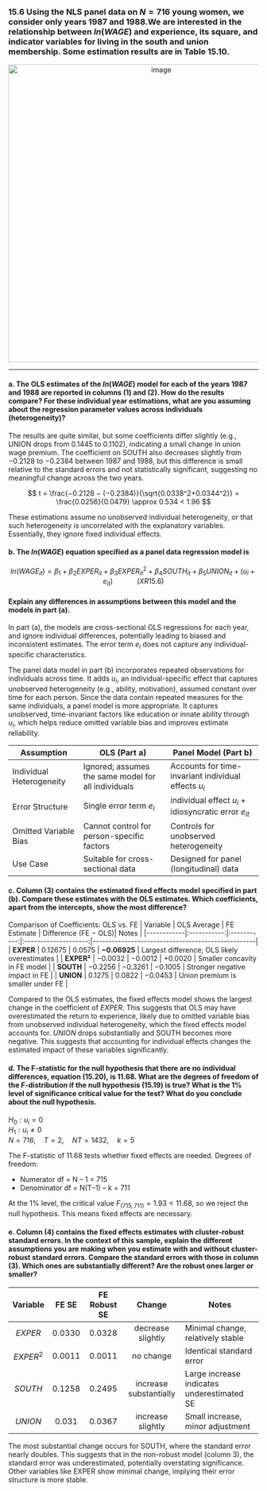 ### 15.6 Using the NLS panel data on $N=716$ young women, we consider only years 1987 and 1988.We are interested in the relationship between $ln(WAGE)$ and experience, its square, and indicator variables for living in the south and union membership. Some estimation results are in Table 15.10.
<div align="center">
  <img width="600" alt="image" src="https://github.com/user-attachments/assets/59322c56-d148-4054-89bc-1dbe9f4c1b0c" />
</div>

---
#### a. The OLS estimates of the $ln(WAGE)$ model for each of the years 1987 and 1988 are reported in columns (1) and (2). How do the results compare? For these individual year estimations, what are you assuming about the regression parameter values across individuals (heterogeneity)?

The results are quite similar, but some coefficients differ slightly (e.g., UNION drops from 0.1445 to 0.1102), indicating a small change in union wage premium. The coefficient on SOUTH also decreases slightly from −0.2128 to −0.2384 between 1987 and 1988, but this difference is small relative to the standard errors and not statistically significant, suggesting no meaningful change across the two years.

$$
t = \frac{−0.2128 − (−0.2384)}{\sqrt{0.0338^2+0.0344^2}} = \frac{0.0256}{0.0479} \approx 0.534 < 1.96
$$

These estimations assume no unobserved individual heterogeneity, or that such heterogeneity is uncorrelated with the explanatory variables. Essentially, they ignore fixed individual effects.

#### b. The $ln(WAGE)$ equation specified as a panel data regression model is 

$$
ln(WAGE_{it}) = \beta_1 + \beta_2EXPER_{it} + \beta_3EXPER^2_{it} + \beta_4SOUTH_{it} + \beta_5UNION_{it} +(u_i + e_{it}) \qquad \quad (XR15.6)
$$

#### Explain any differences in assumptions between this model and the models in part (a).

In part (a), the models are cross-sectional OLS regressions for each year, and ignore individual differences, potentially leading to biased and inconsistent estimates. The error term $e_i$ does not capture any individual-specific characteristics.

The panel data model in part (b) incorporates repeated observations for individuals across time. It adds $u_i$, an individual-specific effect that captures unobserved heterogeneity (e.g., ability, motivation), assumed constant over time for each person. Since the data contain repeated measures for the same individuals, a panel model is more appropriate. It captures unobserved, time-invariant factors like education or innate ability through $u_i$, which helps reduce omitted variable bias and improves estimate reliability.

| Assumption               | OLS (Part a)                                          | Panel Model (Part b)                                                  |
|--------------------------|-------------------------------------------------------|-----------------------------------------------------------------------|
| Individual Heterogeneity | Ignored; assumes the same model for all individuals   | Accounts for time-invariant individual effects $u_i$                  |
| Error Structure          | Single error term $e_i$                               | individual effect $u_i$ + idiosyncratic error $e_{it}$|
| Omitted Variable Bias    | Cannot control for person-specific factors            | Controls for unobserved heterogeneity                                 |
| Use Case                 | Suitable for cross-sectional data                     | Designed for panel (longitudinal) data                                |

#### c. Column (3) contains the estimated fixed effects model specified in part (b). Compare these estimates with the OLS estimates. Which coefficients, apart from the intercepts, show the most difference?

Comparison of Coefficients: OLS vs. FE
| Variable   | OLS Average | FE Estimate | Difference (FE − OLS)| Notes                                             |
|------------|:-----------:|:-----------:|:--------------------:|---------------------------------------------------|
| **EXPER**  | 0.12675     | 0.0575      | **−0.06925**         | Largest difference; OLS likely overestimates      |
| **EXPER²** | −0.0032     | −0.0012     | +0.0020              | Smaller concavity in FE model                     |
| **SOUTH**  | −0.2256     | −0.3261     | −0.1005              | Stronger negative impact in FE                    |
| **UNION**  | 0.1275      | 0.0822      | −0.0453              | Union premium is smaller under FE                 |

Compared to the OLS estimates, the fixed effects model shows the largest change in the coefficient of $EXPER$. This suggests that OLS may have overestimated the return to experience, likely due to omitted variable bias from unobserved individual heterogeneity, which the fixed effects model accounts for. $UNION$ drops substantially and SOUTH becomes more negative. This suggests that accounting for individual effects changes the estimated impact of these variables significantly.

#### d. The F-statistic for the null hypothesis that there are no individual differences, equation (15.20), is 11.68. What are the degrees of freedom of the F-distribution if the null hypothesis (15.19) is true? What is the 1% level of significance critical value for the test? What do you conclude about the null hypothesis.

$H_0: u_i = 0$      
$H_1: u_i \neq 0$    
$N = 716, \quad T = 2, \quad NT = 1432, \quad k = 5$

The F-statistic of 11.68 tests whether fixed effects are needed. Degrees of freedom:
- Numerator df = N – 1 = 715
- Denominator df = N(T–1) – k = 711     

At the 1% level, the critical value $F_{(715, 711)} = 1.93 < 11.68$, so we reject the null hypothesis. This means fixed effects are necessary.

#### e. Column (4) contains the fixed effects estimates with cluster-robust standard errors. In the context of this sample, explain the different assumptions you are making when you estimate with and without cluster-robust standard errors. Compare the standard errors with those in column (3). Which ones are substantially different? Are the robust ones larger or smaller?

| Variable   | FE SE     | FE Robust SE|        Change         | Notes                                       |
|:----------:|:---------:|:-----------:|:---------------------:|---------------------------------------------|
| $EXPER$    | 0.0330    | 0.0328      | decrease slightly     | Minimal change, relatively stable           |
| $EXPER^2$  | 0.0011    | 0.0011      | no change             | Identical standard error                    |
| $SOUTH$    | 0.1258    | 0.2495      | increase substantially| Large increase indicates underestimated SE  |
| $UNION$    | 0.031     | 0.0367      | increase slightly     | Small increase, minor adjustment            |

The most substantial change occurs for SOUTH, where the standard error nearly doubles. This suggests that in the non-robust model (column 3), the standard error was underestimated, potentially overstating significance. Other variables like EXPER show minimal change, implying their error structure is more stable.


